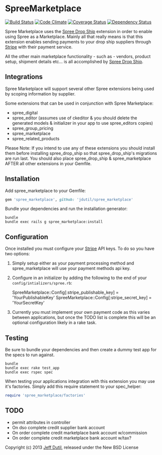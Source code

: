 SpreeMarketplace
================

[![Build Status](https://secure.travis-ci.org/jdutil/spree_marketplace.png)](http://travis-ci.org/jdutil/spree_marketplace)
[![Code Climate](https://codeclimate.com/github/jdutil/spree_marketplace.png)](https://codeclimate.com/github/jdutil/spree_marketplace)
[![Coverage Status](https://coveralls.io/repos/jdutil/spree_marketplace/badge.png?branch=master)](https://coveralls.io/r/jdutil/spree_marketplace)
[![Dependency Status](https://gemnasium.com/jdutil/spree_marketplace.png?travis)](https://gemnasium.com/jdutil/spree_marketplace)

Spree Marketplace uses the [Spree Drop Ship](https://github.com/jdutil/spree_drop_ship) extension in order to enable using Spree as a Marketplace.  Mainly all that really means is that this extension enables sending payments to your drop ship suppliers through [Stripe](https://stripe.com) with their payment service.

All the other main marketplace functionality - such as - vendors, product setup, shipment details etc... is all accomplished by [Spree Drop Ship](https://github.com/jdutil/spree_drop_ship).

Integrations
------------

Spree Marketplace will support several other Spree extensions being used by scoping information by supplier.

Some extensions that can be used in conjunction with Spree Marketplace:

* spree_digital
* spree_editor (assumes use of ckeditor & you should delete the generated models & initializer in your app to use spree_editors copies)
* spree_group_pricing
* spree_marketplace
* spree_related_products

Please Note: If you intend to use any of these extensions you should install them before installing spree_drop_ship so that spree_drop_ship's migrations are run last.  You should also place spree_drop_ship & spree_marketplace AFTER all other extensions in your Gemfile.

Installation
------------

Add spree_marketplace to your Gemfile:

```ruby
gem 'spree_marketplace', github: 'jdutil/spree_marketplace'
```

Bundle your dependencies and run the installation generator:

```shell
bundle
bundle exec rails g spree_marketplace:install
```

Configuration
-------------

Once installed you must configure your [Stripe](https://stripe.com) API keys.  To do so you have two options:

1) Simply setup either as your payment processing method and spree_marketplace will use your payment methods api key.

2) Configure in an initializer by adding the following to the end of your `config/intializers/spree.rb`:

    SpreeMarketplace::Config[:stripe_publishable_key] = 'YourPublishableKey'
    SpreeMarketplace::Config[:stripe_secret_key] = 'YourSecretKey'

3) Currently you must implement your own payment code as this varies between applications, but once the TODO list is complete this will be an optional configuration likely in a rake task.

Testing
-------

Be sure to bundle your dependencies and then create a dummy test app for the specs to run against.

```shell
bundle
bundle exec rake test_app
bundle exec rspec spec
```

When testing your applications integration with this extension you may use it's factories.
Simply add this require statement to your spec_helper:

```ruby
require 'spree_marketplace/factories'
```

TODO
----

- permit attributes in controller
- On dso complete credit supplier bank account
- On order complete credit marketplace bank account w/commission
- On order complete credit marketplace bank account w/tax?

Copyright (c) 2013 [Jeff Dutil](https://github.com/jdutil), released under the New BSD License
